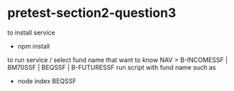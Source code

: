 # pretest-section2-question3

to install service
- npm install

to run service / select fund name that want to know NAV >  B-INCOMESSF | BM70SSF | BEQSSF | B-FUTURESSF
run script with fund name such as
- node index BEQSSF

